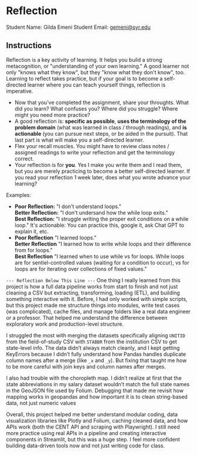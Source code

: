 # Reflection

Student Name:  Gilda Emeni
Student Email:  gemeni@syr.edu

## Instructions

Reflection is a key activity of learning. It helps you build a strong metacognition, or "understanding of your own learning." A good learner not only "knows what they know", but they "know what they don't know", too. Learning to reflect takes practice, but if your goal is to become a self-directed learner where you can teach yourself things, reflection is imperative.

- Now that you've completed the assignment, share your throughts. What did you learn? What confuses you? Where did you struggle? Where might you need more practice?
- A good reflection is: **specific as possible**,  **uses the terminology of the problem domain** (what was learned in class / through readings), and **is actionable** (you can pursue next steps, or be aided in the pursuit). That last part is what will make you a self-directed learner.
- Flex your recall muscles. You might have to review class notes / assigned readings to write your reflection and get the terminology correct.
- Your reflection is for **you**. Yes I make you write them and I read them, but you are merely practicing to become a better self-directed learner. If you read your reflection 1 week later, does what you wrote advance your learning?

Examples:

- **Poor Reflection:**  "I don't understand loops."   
**Better Reflection:** "I don't undersand how the while loop exits."   
**Best Reflection:** "I struggle writing the proper exit conditions on a while loop." It's actionable: You can practice this, google it, ask Chat GPT to explain it, etc. 
-  **Poor Reflection** "I learned loops."   
**Better Reflection** "I learned how to write while loops and their difference from for loops."   
**Best Reflection** "I learned when to use while vs for loops. While loops are for sentiel-controlled values (waiting for a condition to occur), vs for loops are for iterating over collections of fixed values."

`--- Reflection Below This Line ---`
One thing I really learned from this project is how a full data pipeline works from start to finish and not just cleaning a CSV but extracting, transforming, loading (ETL), and building something interactive with it. Before, I had only worked with simple scripts, but this project made me structure things into modules, write test cases (was complicated), cache files, and manage folders like a real data engineer or a professor. That helped me understand the difference between exploratory work and production-level structure.

I struggled the most with merging the datasets specifically aligning `UNITID` from the field-of-study CSV with `STABBR` from the institution CSV to get state-level info. The data didn’t always match cleanly, and I kept getting KeyErrors because I didn’t fully understand how Pandas handles duplicate column names after a merge (like `_x` and `_y`). But fixing that taught me how to be more careful with join keys and column names after merges.

I also had trouble with the choropleth map. I didn’t realize at first that the state abbreviations in my salary dataset wouldn’t match the full state names in the GeoJSON file used by Folium. Debugging that made me revisit how mapping works in geopandas and how important it is to clean string-based data, not just numeric values

Overall, this project helped me better understand modular coding, data visualization libraries like Plotly and Folium, caching cleaned data, and how APIs work (both the CENT API and scraping with Playwright). I still need more practice using real APIs in a pipeline and creating interactive components in Streamlit, but this was a huge step. I feel more confident building data-driven tools now and not just writing code for class.

